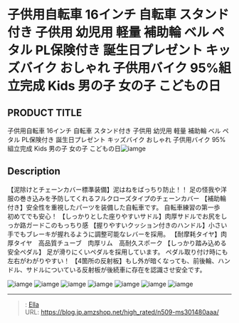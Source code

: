 # 子供用自転車 16インチ 自転車 スタンド付き 子供用 幼児用 軽量 補助輪 ベル ペタル PL保険付き 誕生日プレゼント キッズバイク おしゃれ 子供用バイク 95%組立完成 Kids 男の子 女の子 こどもの日


## PRODUCT TITLE 

子供用自転車 16インチ 自転車 スタンド付き 子供用 幼児用 軽量 補助輪 ベル ペタル PL保険付き 誕生日プレゼント キッズバイク おしゃれ 子供用バイク 95%組立完成 Kids 男の子 女の子 こどもの日![iamge](https://b2bfiles1.gigab2b.cn/image/wkseller/305/20230316_f340aa3abef818a865fd78980c1feba3.jpg)

## Description

【泥除けとチェーンカバー標準装備】泥はねをばっちり防止！！ 足の怪我や洋服の巻き込みを予防してくれるフルクローズタイプのチェーンカバー
【補助輪付き】安全性を重視したパーツを装備した自転車です。    自転車練習の第一歩　初めてでも安心！
【しっかりとした座りやすいサドル】肉厚サドルでお尻をしっか路ガードこのもっちり感
【握りやすいクッション付きのハンドル】小さい手でもブレーキが握れるように調整可能なレバーを採用。
【耐摩耗タイヤ】肉厚タイヤ　高品質チューブ　肉厚リム　高耐久スポーク
【しっかり踏み込める安全ペダル】 足が滑りにくいペダルを採用しています。 ペダル取り付け時にも左右がわがりやすい！
【4箇所の反射板】もし外が暗くなっても、前後輪、ハンドル、サドルについている反射板が後続車に存在を認識させ安全です。



![iamge](https://b2bfiles1.gigab2b.cn/image/wkseller/305/20230316_bef70f1951d211eb7371e42e9ab9d18c.jpg)
![iamge](https://b2bfiles1.gigab2b.cn/image/wkseller/305/20230316_d0d454aa27d4d9731f08ec170ff52610.jpg)
![iamge](https://b2bfiles1.gigab2b.cn/image/wkseller/305/20230316_f0352ce7191969291fdeb61b513f4d7c.jpg)
![iamge](https://b2bfiles1.gigab2b.cn/image/wkseller/305/20230316_d657ffb1fc5485f4224c97236e51d0fe.jpg)
![iamge](https://b2bfiles1.gigab2b.cn/image/wkseller/305/20230316_3a5f3da43934871d8e51075745c7af56.jpg)
![iamge](https://b2bfiles1.gigab2b.cn/image/wkseller/305/20230316_09254cc6852c637d92dc477858986e86.jpg)
![iamge](https://b2bfiles1.gigab2b.cn/image/wkseller/305/20230316_962243b17782c6e6ff742c8686fd9599.jpg)


---

> : [Ella](https://blog.jp.amzshop.net/)  
> URL: https://blog.jp.amzshop.net/high_rated/n509-ms301480aaa/  

